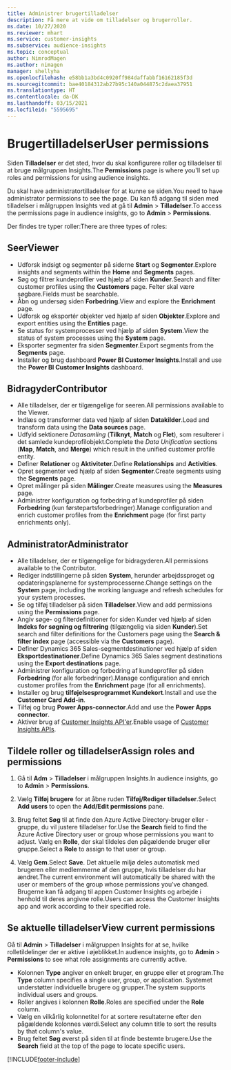 ```yaml
---
title: Administrer brugertilladelser
description: Få mere at vide om tilladelser og brugerroller.
ms.date: 10/27/2020
ms.reviewer: mhart
ms.service: customer-insights
ms.subservice: audience-insights
ms.topic: conceptual
author: NimrodMagen
ms.author: nimagen
manager: shellyha
ms.openlocfilehash: e58bb1a3bd4c0920ff984daffabbf16162185f3d
ms.sourcegitcommit: bae40184312ab27b95c140a044875c2daea37951
ms.translationtype: HT
ms.contentlocale: da-DK
ms.lasthandoff: 03/15/2021
ms.locfileid: "5595695"
---
```

# <a name="user-permissions"></a><span data-ttu-id="7829f-103">Brugertilladelser</span><span class="sxs-lookup"><span data-stu-id="7829f-103">User permissions</span></span>

<span data-ttu-id="7829f-104">Siden **Tilladelser** er det sted, hvor du skal konfigurere roller og tilladelser til at bruge målgruppen Insights.</span><span class="sxs-lookup"><span data-stu-id="7829f-104">The **Permissions** page is where you'll set up roles and permissions for using audience insights.</span></span>

<span data-ttu-id="7829f-105">Du skal have administratortilladelser for at kunne se siden.</span><span class="sxs-lookup"><span data-stu-id="7829f-105">You need to have administrator permissions to see the page.</span></span> <span data-ttu-id="7829f-106">Du kan få adgang til siden med tilladelser i målgruppen Insights ved at gå til **Admin** > **Tilladelser**.</span><span class="sxs-lookup"><span data-stu-id="7829f-106">To access the permissions page in audience insights, go to **Admin** > **Permissions**.</span></span>

<span data-ttu-id="7829f-107">Der findes tre typer roller:</span><span class="sxs-lookup"><span data-stu-id="7829f-107">There are three types of roles:</span></span>

## <a name="viewer"></a><span data-ttu-id="7829f-108">Seer</span><span class="sxs-lookup"><span data-stu-id="7829f-108">Viewer</span></span>

- <span data-ttu-id="7829f-109">Udforsk indsigt og segmenter på siderne **Start** og **Segmenter**.</span><span class="sxs-lookup"><span data-stu-id="7829f-109">Explore insights and segments within the **Home** and **Segments** pages.</span></span>
- <span data-ttu-id="7829f-110">Søg og filtrer kundeprofiler ved hjælp af siden **Kunder**.</span><span class="sxs-lookup"><span data-stu-id="7829f-110">Search and filter customer profiles using the **Customers** page.</span></span> <span data-ttu-id="7829f-111">Felter skal være søgbare.</span><span class="sxs-lookup"><span data-stu-id="7829f-111">Fields must be searchable.</span></span>
- <span data-ttu-id="7829f-112">Åbn og undersøg siden **Forbedring**.</span><span class="sxs-lookup"><span data-stu-id="7829f-112">View and explore the **Enrichment** page.</span></span>
- <span data-ttu-id="7829f-113">Udforsk og eksportér objekter ved hjælp af siden **Objekter**.</span><span class="sxs-lookup"><span data-stu-id="7829f-113">Explore and export entities using the **Entities** page.</span></span>
- <span data-ttu-id="7829f-114">Se status for systemprocesser ved hjælp af siden **System**.</span><span class="sxs-lookup"><span data-stu-id="7829f-114">View the status of system processes  using the **System** page.</span></span>
- <span data-ttu-id="7829f-115">Eksporter segmenter fra siden **Segmenter**.</span><span class="sxs-lookup"><span data-stu-id="7829f-115">Export segments from the **Segments** page.</span></span>
- <span data-ttu-id="7829f-116">Installer og brug dashboard **Power BI Customer Insights**.</span><span class="sxs-lookup"><span data-stu-id="7829f-116">Install and use the **Power BI Customer Insights** dashboard.</span></span>

## <a name="contributor"></a><span data-ttu-id="7829f-117">Bidragyder</span><span class="sxs-lookup"><span data-stu-id="7829f-117">Contributor</span></span>

- <span data-ttu-id="7829f-118">Alle tilladelser, der er tilgængelige for seeren.</span><span class="sxs-lookup"><span data-stu-id="7829f-118">All permissions available to the Viewer.</span></span>
- <span data-ttu-id="7829f-119">Indlæs og transformer data ved hjælp af siden **Datakilder**.</span><span class="sxs-lookup"><span data-stu-id="7829f-119">Load and transform data using the **Data sources** page.</span></span>
- <span data-ttu-id="7829f-120">Udfyld sektionere *Datasamling* (**Tilknyt**, **Match** og **Flet**), som resulterer i det samlede kundeprofilobjekt.</span><span class="sxs-lookup"><span data-stu-id="7829f-120">Complete the *Data Unification* sections (**Map**, **Match**, and **Merge**) which result in the unified customer profile entity.</span></span>
- <span data-ttu-id="7829f-121">Definer **Relationer** og **Aktiviteter**.</span><span class="sxs-lookup"><span data-stu-id="7829f-121">Define **Relationships** and **Activities**.</span></span>
- <span data-ttu-id="7829f-122">Opret segmenter ved hjælp af siden **Segmenter**.</span><span class="sxs-lookup"><span data-stu-id="7829f-122">Create segments using the **Segments** page.</span></span>
- <span data-ttu-id="7829f-123">Opret målinger på siden **Målinger**.</span><span class="sxs-lookup"><span data-stu-id="7829f-123">Create measures using the **Measures** page.</span></span>
- <span data-ttu-id="7829f-124">Administrer konfiguration og forbedring af kundeprofiler på siden **Forbedring** (kun førstepartsforbedringer).</span><span class="sxs-lookup"><span data-stu-id="7829f-124">Manage configuration and enrich customer profiles from the **Enrichment** page (for first party enrichments only).</span></span>

## <a name="administrator"></a><span data-ttu-id="7829f-125">Administrator</span><span class="sxs-lookup"><span data-stu-id="7829f-125">Administrator</span></span>

- <span data-ttu-id="7829f-126">Alle tilladelser, der er tilgængelige for bidragyderen.</span><span class="sxs-lookup"><span data-stu-id="7829f-126">All permissions available to the Contributor.</span></span>
- <span data-ttu-id="7829f-127">Rediger indstillingerne på siden **System**, herunder arbejdssproget og opdateringsplanerne for systemprocesserne.</span><span class="sxs-lookup"><span data-stu-id="7829f-127">Change settings on the **System** page, including the working language and refresh schedules for your system processes.</span></span>
- <span data-ttu-id="7829f-128">Se og tilføj tilladelser på siden **Tilladelser**.</span><span class="sxs-lookup"><span data-stu-id="7829f-128">View and add permissions using the **Permissions** page.</span></span>
- <span data-ttu-id="7829f-129">Angiv søge- og filterdefinitioner for siden Kunder ved hjælp af siden **Indeks for søgning og filtrering** (tilgængelig via siden **Kunder**).</span><span class="sxs-lookup"><span data-stu-id="7829f-129">Set search and filter definitions for the Customers page using the **Search & filter index** page (accessible via the **Customers** page).</span></span>
- <span data-ttu-id="7829f-130">Definer Dynamics 365 Sales-segmentdestinationer ved hjælp af siden **Eksportdestinationer**.</span><span class="sxs-lookup"><span data-stu-id="7829f-130">Define Dynamics 365 Sales segment destinations using the **Export destinations** page.</span></span>
- <span data-ttu-id="7829f-131">Administrer konfiguration og forbedring af kundeprofiler på siden **Forbedring** (for alle forbedringer).</span><span class="sxs-lookup"><span data-stu-id="7829f-131">Manage configuration and enrich customer profiles from the **Enrichment** page (for all enrichments).</span></span>
- <span data-ttu-id="7829f-132">Installer og brug **tilføjelsesprogrammet Kundekort**.</span><span class="sxs-lookup"><span data-stu-id="7829f-132">Install and use the **Customer Card Add-in**.</span></span>
- <span data-ttu-id="7829f-133">Tilføj og brug **Power Apps-connector**.</span><span class="sxs-lookup"><span data-stu-id="7829f-133">Add and use the **Power Apps connector**.</span></span>
- <span data-ttu-id="7829f-134">Aktiver brug af [Customer Insights API'er](apis.md).</span><span class="sxs-lookup"><span data-stu-id="7829f-134">Enable usage of [Customer Insights APIs](apis.md).</span></span>

## <a name="assign-roles-and-permissions"></a><span data-ttu-id="7829f-135">Tildele roller og tilladelser</span><span class="sxs-lookup"><span data-stu-id="7829f-135">Assign roles and permissions</span></span>

1. <span data-ttu-id="7829f-136">Gå til **Adm** > **Tilladelser** i målgruppen Insights.</span><span class="sxs-lookup"><span data-stu-id="7829f-136">In audience insights, go to **Admin** > **Permissions**.</span></span>

1. <span data-ttu-id="7829f-137">Vælg **Tilføj brugere** for at åbne ruden **Tilføj/Rediger tilladelser**.</span><span class="sxs-lookup"><span data-stu-id="7829f-137">Select **Add users** to open the **Add/Edit permissions** pane.</span></span>

1. <span data-ttu-id="7829f-138">Brug feltet **Søg** til at finde den Azure Active Directory-bruger eller -gruppe, du vil justere tilladelser for.</span><span class="sxs-lookup"><span data-stu-id="7829f-138">Use the **Search** field to find the Azure Active Directory user or group whose permissions you want to adjust.</span></span> <span data-ttu-id="7829f-139">Vælg en **Rolle**, der skal tildeles den pågældende bruger eller gruppe.</span><span class="sxs-lookup"><span data-stu-id="7829f-139">Select a **Role** to assign to that user or group.</span></span>

1. <span data-ttu-id="7829f-140">Vælg **Gem**.</span><span class="sxs-lookup"><span data-stu-id="7829f-140">Select **Save**.</span></span> <span data-ttu-id="7829f-141">Det aktuelle miljø deles automatisk med brugeren eller medlemmerne af den gruppe, hvis tilladelser du har ændret.</span><span class="sxs-lookup"><span data-stu-id="7829f-141">The current environment will automatically be shared with the user or members of the group whose permissions you've changed.</span></span> <span data-ttu-id="7829f-142">Brugerne kan få adgang til appen Customer Insights og arbejde i henhold til deres angivne rolle.</span><span class="sxs-lookup"><span data-stu-id="7829f-142">Users can access the Customer Insights app and work according to their specified role.</span></span>

## <a name="view-current-permissions"></a><span data-ttu-id="7829f-143">Se aktuelle tilladelser</span><span class="sxs-lookup"><span data-stu-id="7829f-143">View current permissions</span></span>

<span data-ttu-id="7829f-144">Gå til **Admin** > **Tilladelser** i målgruppen Insights for at se, hvilke rolletildelinger der er aktive i øjeblikket.</span><span class="sxs-lookup"><span data-stu-id="7829f-144">In audience insights, go to **Admin** > **Permissions** to see what role assignments are currently active.</span></span>

- <span data-ttu-id="7829f-145">Kolonnen **Type** angiver en enkelt bruger, en gruppe eller et program.</span><span class="sxs-lookup"><span data-stu-id="7829f-145">The **Type** column specifies a single user, group, or application.</span></span> <span data-ttu-id="7829f-146">Systemet understøtter individuelle brugere og grupper.</span><span class="sxs-lookup"><span data-stu-id="7829f-146">The system supports individual users and groups.</span></span>
- <span data-ttu-id="7829f-147">Roller angives i kolonnen **Rolle**.</span><span class="sxs-lookup"><span data-stu-id="7829f-147">Roles are specified under the **Role** column.</span></span>
- <span data-ttu-id="7829f-148">Vælg en vilkårlig kolonnetitel for at sortere resultaterne efter den pågældende kolonnes værdi.</span><span class="sxs-lookup"><span data-stu-id="7829f-148">Select any column title to sort the results by that column's value.</span></span>
- <span data-ttu-id="7829f-149">Brug feltet **Søg** øverst på siden til at finde bestemte brugere.</span><span class="sxs-lookup"><span data-stu-id="7829f-149">Use the **Search** field at the top of the page to locate specific users.</span></span>


[!INCLUDE[footer-include](../includes/footer-banner.md)]